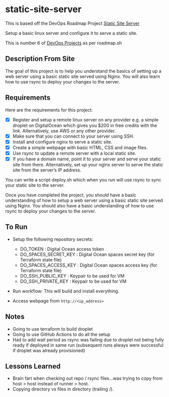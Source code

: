 # static-site-server

This is based off the DevOps Roadmap Project [Static Site Server](https://roadmap.sh/projects/static-site-server)

Setup a basic linux server and configure it to serve a static site. 

This is number 6 of [DevOps Projects](https://roadmap.sh/devops/projects) as per roadmap.sh

## Description From Site 

The goal of this project is to help you understand the basics of setting up a web server using a basic static site served using Nginx. You will also learn how to use rsync to deploy your changes to the server.

## Requirements

Here are the requirements for this project:

- [X] Register and setup a remote linux server on any provider e.g. a simple droplet on DigitalOcean which gives you $200 in free credits with the link. Alternatively, use AWS or any other provider.
- [X] Make sure that you can connect to your server using SSH.
- [X] Install and configure nginx to serve a static site.
- [X] Create a simple webpage with basic HTML, CSS and image files.
- [X] Use rsync to update a remote server with a local static site.
- [X] If you have a domain name, point it to your server and serve your static site from there. Alternatively, set up your nginx server to serve the static site from the server’s IP address.

You can write a script deploy.sh which when you run will use rsync to sync your static site to the server.

Once you have completed the project, you should have a basic understanding of how to setup a web server using a basic static site served using Nginx. You should also have a basic understanding of how to use rsync to deploy your changes to the server.

## To Run 

- Setup the following repository secrets:
    - DO_TOKEN : Digital Ocean access token
    - DO_SPACES_SECRET_KEY : Digital Ocean spaces secret key (for Terraform state file)
    - DO_SPACES_ACCESS_KEY : Digital Ocean spaces access key (for Terraform state file)
    - DO_SSH_PUBLIC_KEY : Keypair to be used for VM 
    - DO_SSH_PRIVATE_KEY : Keypair to be used for VM

- Run workflow: This will build and install everything.
- Access webpage from `http://<ip_address>` 


## Notes 

- Going to use terraform to build droplet 
- Going to use GitHub Actions to do all the setup
- Had to add wait period as rsync was failing due to droplet not being fully ready if deployed in same run (subsequent runs always were successful if droplet was already provisioned)

## Lessons Learned

- Brain fart when checking out repo / rsync files...was trying to copy from host > host instead of runner > host.
- Copying directory vs files in directory (trailing /). 